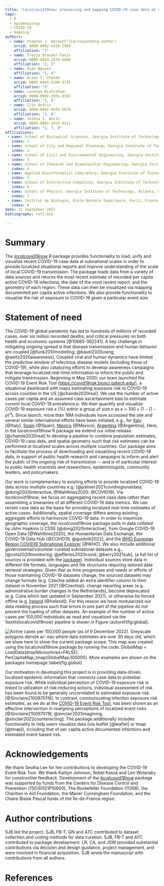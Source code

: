 ```yaml
---
title: 'localcovid19now: processing and mapping COVID-19 case data at subnational scales'
tags:
  - R
  - epidemiology
  - COVID-19
  - mapping
authors:
  - name: Stephen J. Beckett^[Corresponding author]
    orcid: 0000-0002-4410-2960 
    affiliation: "1"
  - name: Freyja Brandel-Tanis
    orcid: 0000-0003-2870-6980
    affiliation: "2, 3"
  - name: Quan Nguyen
    affiliation: "1, 4"
  - name: Aroon T. Chande
    orcid: 0000-0001-5260-3135
    affiliation: "5"
  - name: Lavanya Rishishwar
    orcid: 0000-0002-2055-9392
    affiliation: "1, 5"
  - name: Clio Andris
    orcid: 0000-0002-8559-5079 
    affiliation: "2, 6"
  - name: Joshua S. Weitz
    orcid: 0000-0002-3433-8312
    affiliation: "1, 7, 8"
affiliations:
 - name: School of Biological Sciences, Georgia Institute of Technology, Atlanta, GA, USA
   index: 1
 - name: School of City and Regional Planning, Georgia Institute of Technology, Atlanta, GA, USA
   index: 2
 - name: School of Civil and Environmental Engineering, Georgia Institute of Technology, Atlanta, GA, USA
   index: 3
 - name: School of Chemical and Biomolecular Engineering, Georgia Institute of Technology, Atlanta, GA, USA
   index: 4
 - name: Applied Bioinformatics Laboratory, Georgia Institute of Technology, Atlanta, GA, USA
   index: 5
 - name: School of Interactive Computing, Georgia Institute of Technology, Atlanta, GA, USA
   index: 6
 - name: School of Physics, Georgia Institute of Technology, Atlanta, GA, USA
   index: 7
 - name: Institut de Biologie, École Normale Supérieure, Paris, France
   index: 8
date: 21 September 2022
bibliography: refs.bib

---
```


# Summary

The *[localcovid19now](https://github.com/sjbeckett/localcovid19now)* R package provides functionality to load, unify and visualize recent COVID-19 case data at subnational scales in order to provide localized situational reports and improve understanding of the scale of local COVID-19 transmission. The package loads data from a variety of data sources and returns the most recent estimate of  recorded per capita active COVID-19 infections, the date of the most recent report, and the geometry of each region. These data can then be visualized via mapping documented per capita active infections. We also provide functionality to visualize the risk of exposure to COVID-19 given a particular event size.

# Statement of need

The COVID-19 global pandemic has led to hundreds of millions of recorded cases, over six million recorded deaths, and critical pressures on both health and economic systems [@10665-362241]. A key challenge in mitigating ongoing spread is that disease transmission and human behavior are coupled [@funk2010modelling; @bavel2020using; @weitz2020awareness]. Coupled viral and human dynamics have limited the predictive window of infectious disease models (including those of COVID-19), while also catalyzing efforts to develop awareness campaigns that leverage localized real-time information to inform the public and mitigate transmission. Beginning in May 2020, our team launched the COVID-19 Event Risk Tool (<https://covid19risk.biosci.gatech.edu/>), a situational dashboard with maps estimating exposure risk to COVID-19 across counties in the US [@chande2020real]. We use the number of active cases per capita and an assumed case ascertainment bias to estimate current local COVID-19 prevalence $p$. We then quantify and visualize COVID-19 exposure risk $\kappa$ (%) within a group of size $n$ as $\kappa = 100\times(1-(1-p)^n)$. Since launch, more than 16M individuals have accessed the site and several similar international efforts have been initiated, e.g., for [Italy](https://covid19eventi.datainterfaces.org/) [@Italy], [Spain](https://eventosycovid19.es/) [@Spain], [Mexico](https://adrian-acuna.shinyapps.io/Dashboard-MX-v3/_w_33ffcba1/#shiny-tab-Riesgo) [@Mexico], [Argentina](https://www.lanacion.com.ar/sociedad/fiestas-fin-ano-calcula-riesgo-coronavirus-infectado-nid2548498/#/) [@Argentina]. Here, in the *localcovid19now* R package we extend our initial release [@chande2020real] to develop a pipeline to combine population estimates, COVID-19 case data, and spatial geometry such that risk estimates can be performed at localized scales across multiple countries. Our package aims to facilitate the process of downloading and visualizing recent COVID-19 data, in support of public health research and campaigns to inform and alert the public of the ongoing risk of transmission -- and is of particular interest to public health scientists and researchers, epidemiologists, community leaders, and policymakers.

Our work is complementary to existing efforts to provide localized COVID-19 data across multiple countries e.g. [@palmer2021covidregionaldata; @dong2020interactive; @Wahltinez2020; @COVID19]. Via *localcovid19now*, we focus on aggregating recent case data rather than assembling a timeseries of all different COVID-19 data metrics. We use recent case data as the basis for providing localized real-time estimates of active cases. Additionally, spatial coverage differs among existing aggregate efforts to harmonize COVID-19 data. In order to maximize geographic coverage, the *localcovid19now* package pulls in data collated by John Hopkins U CSSE [@dong2020interactive], from Google COVID-19 Open Data [@Wahltinez2020], the Humanitarian Data Exchange, the COVID-19 Data Hub [@COVID19, @guidotti2022],  and the [WHO European Region COVID19 Subnational Explorer](https://experience.arcgis.com/experience/3a056fc8839d47969ef59949e9984a71) [@WHO]. We also include additional governmental/volunteer curated subnational datasets e.g., [@cota2020monitoring; @jefferies2020covid; @berry2021sub], (a full list of sources is provided with the [package](https://github.com/sjbeckett/localcovid19now)). Individual sources store data in different file formats, languages and file structures requiring tailored data retrieval strategies. Given that as time progresses and needs or efforts of those maintaining COVID-19 datasets change, the sourced datasets may change formats (e.g. Czechia added an extra identifier column to their dataset in November 2021 [@Czechia]), change reporting areas (e.g. administrative border changes in the Netherlands), become deprecated (e.g. Cuba which last updated in September 2021), or otherwise be forced offline (e.g. [Ireland](https://www.bbc.com/news/world-europe-58413448) [@Ireland]). For this reason we have modularized our data reading process such that errors in one part of the pipeline do not prevent the loading of other datasets. An example of the number of active cases per 100,000 individuals as read
and visualized via the \textit{localcovid19now} pipeline is shown in Figure \autoref{fig:global}.

![Active cases per 100,000 people (as of 9 December 2022). Greyscale polygons denote ar-
eas where data estimates are over 30 days old, which we show here to show the current package
scope. This map was created using the localcovid19now package by running the code: `GlobalMap =
LoadData(dropNAcountries=FALSE); PerCapitaMap_tmap(GlobalMap,100000)`. More examples are
shown on the packages homepage.\label{fig:global}](Global_pc_tmap.png)

 Our motivation in developing this project is in providing data-driven localized epidemic information that connects case data to potential exposure risk. While individual perception of COVID-19 exposure risk is linked to utilization of risk-reducing actions, individual assessment of risk has been found to be generally uncorrelated to estimated exposure risk [@Sinclaire2100970118]. In contrast, communicating infection exposure risk estimates, as we do at the [COVID-19 Event Risk Tool](https://covid19risk.biosci.gatech.edu), has been shown as an effective intervention in realigning perceptions of localized event risks [@Sinclaire2100970118; @sinclair2021imagining; @sinclair2022counteracting]. The package additionally includes functionality to help users visualize data (via leaflet [@leaflet] or tmap [@tmap]), including that of per capita active documented infections and estimated event-based risk.
 
# Acknowledgements

We thank Seolha Lee for her contributions to developing the COVID-19 Event Risk Tool. We thank Kaitlyn Johnson, Robel Kassa and Leo Wolansky for constructive feedback. Development of the *[localcovid19now](https://github.com/sjbeckett/localcovid19now)* package was supported by funds from the Centers for Disease Control and Prevention (75D30121P10600), The Rockefeller Foundation (11356), the Charities in Aid Foundation, the Marier Cunningham Foundation, and the Chaire Blaise Pascal funds of the Île-de-France region.

# Author contributions

SJB led the project. SJB, FB-T, QN and ATC contributed to dataset collection and coding methods for data curation. SJB, FB-T and ATC contributed to package development. LR, CA, and JSW provided substantial contributions via decision and design guidance, project management, and were involved in financial acquisition. SJB wrote the manuscript with contributions from all authors.

# References